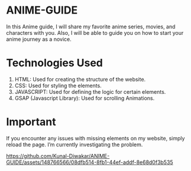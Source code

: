 # ANIME-GUIDE
In this Anime guide, I will share my favorite anime series, movies, and characters with you. Also, I will be able to guide you on how to start your anime journey as a novice.

# Technologies Used 
1. HTML: Used for creating the structure of the website.<br/>
2. CSS: Used for styling the elements.<br/>
3. JAVASCRIPT: Used for defining the logic for certain elements.<br/>
4. GSAP (Javascript Library): Used for scrolling Animations.<br/>

# Important
If you encounter any issues with missing elements on my website, simply reload the page. I’m currently investigating the problem.

https://github.com/Kunal-Diwakar/ANIME-GUIDE/assets/148766566/08dfb514-8fb1-44ef-addf-8e68d0f3b535

